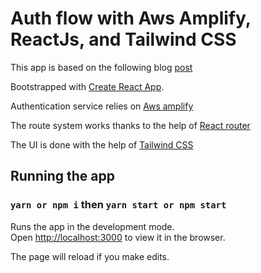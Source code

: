 # Auth flow with Aws Amplify, ReactJs, and Tailwind CSS

This app is based on the following blog [post](https://dev.to/aws-builders/auth-flow-with-aws-amplify-reactjs-and-tailwind-css-10mo)

Bootstrapped with [Create React App](https://github.com/facebook/create-react-app).

Authentication service relies on [Aws amplify](https://docs.amplify.aws/cli/auth/overview) 

The route system works thanks to the help of [React router](https://reactrouter.com/)

The UI is done with the help of [Tailwind CSS](https://tailwindcss.com/)

## Running the app

### `yarn or npm i` then `yarn start or npm start`

Runs the app in the development mode.\
Open [http://localhost:3000](http://localhost:3000) to view it in the browser.

The page will reload if you make edits.




